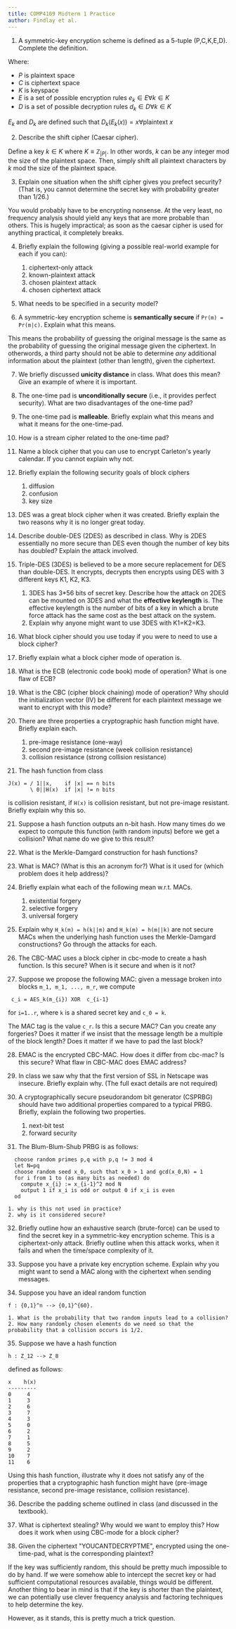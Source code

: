 ```yaml
---
title: COMP4109 Midterm 1 Practice
author: Findlay et al.
---
```


1. A symmetric-key encryption scheme is defined as a 5-tuple (P,C,K,E,D). Complete the definition.

Where:

- $P$ is plaintext space
- $C$ is ciphertext space
- $K$ is keyspace
- $E$ is a set of possible encryption rules $e_k \in E \forall k \in K$
- $D$ is a set of possible decryption rules $d_k \in D \forall k \in K$

$E_k$ and $D_k$ are defined such that $D_k(E_k(x)) = x \forall \text{plaintext } x$

2. Describe the shift cipher (Caesar cipher).

Define a key $k \in K$ where $K \equiv \mathbb{Z}_{|P|}$.
In other words, $k$ can be any integer mod the size of the plaintext space.
Then, simply shift all plaintext characters by $k$ mod the size of the plaintext space.

3. Explain one situation when the shift cipher gives you prefect security? (That is, you cannot determine the secret key with probability greater than 1/26.)

You would probably have to be encrypting nonsense. At the very least, no frequency analysis should yield
any keys that are more probable than others. This is hugely impractical; as soon as the caesar cipher is used for
anything practical, it completely breaks.

4. Briefly explain the following (giving a possible real-world example for each if you can):

	1. ciphertext-only attack
	2. known-plaintext attack
	3. chosen plaintext attack
	4. chosen ciphertext attack


5. What needs to be specified in a security model?


6. A symmetric-key encryption scheme is **semantically secure** if `Pr(m) = Pr(m|c)`. Explain what this means.

This means the probability of guessing the original message is the same as the probability of guessing
the original message given the ciphertext. In otherwords, a third party should not be able to determine
*any* additional information about the plaintext (other than length), given the ciphertext.


7. We briefly discussed **unicity distance** in class.  What does this mean?  Give an example of where it is important.


8. The one-time pad is **unconditionally secure** (i.e., it provides perfect security). What are two disadvantages of the one-time pad?


9. The one-time pad is **malleable**.  Briefly explain what this means and what it means for the one-time-pad.


10. How is a stream cipher related to the one-time pad?


11. Name a block cipher that you can use to encrypt Carleton's yearly calendar. If you cannot explain why not.


12. Briefly explain the following security goals of block ciphers

	1. diffusion
	2. confusion
	3. key size


13. DES was a great block cipher when it was created.  Briefly explain the two reasons why it is no longer great today.


14. Describe double-DES (2DES) as described in class. Why is 2DES essentially no more secure than DES even though the number of key bits has doubled? Explain the attack involved.


15. Triple-DES (3DES) is believed to be a more secure replacement for DES than double-DES.  It encrypts, decrypts then encrypts using DES with 3 different keys K1, K2, K3.

	1. 3DES has 3*56 bits of secret key. Describe how the attack on 2DES can be mounted on 3DES and what the **effective keylength** is. The effective keylength is the number of bits of a key in which a brute force attack has the same cost as the best attack on the system.
	2. Explain why anyone might want to use 3DES with K1=K2=K3.


16. What block cipher should you use today if you were to need to use a block cipher?


17. Briefly explain what a block cipher mode of operation is.


18. What is the ECB (electronic code book) mode of operation?  What is one flaw of ECB?


19. What is the CBC (cipher block chaining) mode of operation? Why should the initialization vector (IV) be different for each plaintext message we want to encrypt with this mode?


20. There are three properties a cryptographic hash function might have.  Briefly explain each.

	1. pre-image resistance (one-way)
	2. second pre-image resistance (week collision resistance)
	3. collision resistance (strong collision resistance)


21. The hash function from class

```
J(x) = / 1||x,    if |x| == n bits
       \ 0||H(x)  if |x| != n bits
```

is collision resistant, if `H(x)` is collision resistant, but not pre-image resistant.  Briefly explain why this so.


21. Suppose a hash function outputs an n-bit hash.  How many times do we expect to compute this function (with random inputs) before we get a collision? What name do we give to this result?


22. What is the Merkle-Damgard construction for hash functions?


23. What is MAC? (What is this an acronym for?) What is it used for (which problem does it help address)?


24. Briefly explain what each of the following mean w.r.t. MACs.

	1. existential forgery
	2. selective forgery
	3. universal forgery


25. Explain why `H_k(m) = h(k||m)` and `H_k(m) = h(m||k)` are not secure MACs when the underlying hash function uses the Merkle-Damgard constructions? Go through the attacks for each.


26. The CBC-MAC uses a block cipher in cbc-mode to create a hash function. Is this secure? When is it secure and when is it not?


27. Suppose we propose the following MAC: given a message broken into blocks `m_1, m_1, ..., m_r`, we compute

```
 c_i = AES_k(m_{i}) XOR  c_{i-1}
```
for `i=1..r`, where `k` is a shared secret key and `c_0 = k`.

The MAC tag is the value `c_r`. Is this a secure MAC? Can you create any forgeries? Does it matter if we insist that the message length be a multiple of the block length? Does it matter if we have to pad the last block?


28. EMAC is the encrypted CBC-MAC.  How does it differ from cbc-mac? Is this secure? What flaw in CBC-MAC does EMAC address?


29. In class we saw why that the first version of SSL in Netscape was insecure. Briefly explain why. (The full exact details are not required)


30. A cryptographically secure pseudorandom bit generator (CSPRBG) should have two additional properties compared to a typical PRBG.  Briefly, explain the following two properties.

	1. next-bit test
	2. forward security


31. The Blum-Blum-Shub PRBG is as follows:

```
  choose random primes p,q with p,q != 3 mod 4
  let N=pq
  choose random seed x_0, such that x_0 > 1 and gcd(x_0,N) = 1
  for i from 1 to (as many bits as needed) do
    compute x_{i} := x_{i-1}^2 mod N
    output 1 if x_i is odd or output 0 if x_i is even
  od
```
	1. why is this not used in practice?
	2. why is it considered secure?




32. Briefly outline how an exhaustive search (brute-force) can be used to find the secret key in a symmetric-key encryption scheme.  This is a ciphertext-only attack. Briefly outline when this attack works, when it fails and
when the time/space complexity of it.



33. Suppose you have a private key encryption scheme.  Explain why you might want to send a MAC along with the ciphertext when sending messages.


34. Suppose you have an ideal random function
```
f : {0,1}^n --> {0,1}^{60}.
```
	1. What is the probability that two random inputs lead to a collision?
	2. How many randomly chosen elements do we need so that the probability that a collision occurs is 1/2.


35. Suppose we have a hash function
```
h : Z_12 --> Z_8
```
defined as follows:

```
x    h(x)
---------
0     4
1     3
2     6
3     7
4     3
5     0
6     2
7     1
8     5
9     2
10    7
11    6
```
Using this hash function, illustrate why it does not satisfy
any of the properties that a cryptographic hash function might have (pre-image resistance, second pre-image resistance, collision resistance).



36. Describe the padding scheme outlined in class (and discussed in the textbook).


37. What is ciphertext stealing? Why would we want to employ this? How does it work when using CBC-mode for a block cipher?


38. Given the ciphertext "YOUCANTDECRYPTME", encrypted using the one-time-pad, what is the corresponding plaintext?

If the key was sufficiently random, this should be pretty much impossible to do by hand.
If we were somehow able to intercept the secret key or had sufficient computational resources available, things would
be different. Another thing to bear in mind is that if the key is shorter than the plaintext, we can potentially
use clever frequency analysis and factoring techniques to help determine the key.

However, as it stands, this is pretty much a trick question.


